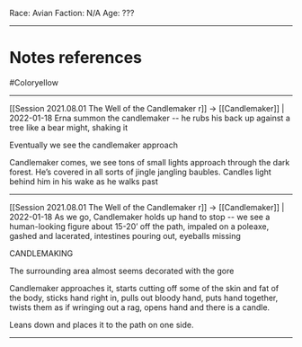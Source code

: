 Race: Avian
Faction: N/A
Age: ???



---
# Notes references
#Coloryellow 

---

[[Session 2021.08.01 The Well of the Candlemaker r]] -> [[Candlemaker]] | 2022-01-18
Erna summon the candlemaker -- he rubs his back up against a tree like a bear might, shaking it

  

Eventually we see the candlemaker approach

  

Candlemaker comes, we see tons of small lights approach through the dark forest. He’s covered in all sorts of jingle jangling baubles. Candles light behind him in his wake as he walks past

---

[[Session 2021.08.01 The Well of the Candlemaker r]] -> [[Candlemaker]] | 2022-01-18
As we go, Candlemaker holds up hand to stop -- we see a human-looking figure about 15-20’ off the path, impaled on a poleaxe, gashed and lacerated, intestines pouring out, eyeballs missing

  

CANDLEMAKING

The surrounding area almost seems decorated with the gore

Candlemaker approaches it, starts cutting off some of the skin and fat of the body, sticks hand right in, pulls out bloody hand, puts hand together, twists them as if wringing out a rag, opens hand and there is a candle.

Leans down and places it to the path on one side.

---
